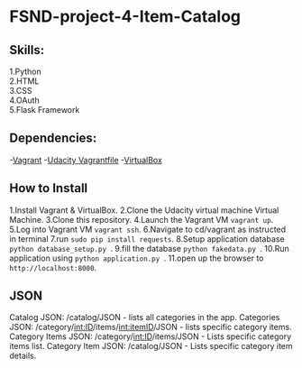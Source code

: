 # FSND-project-4-Item-Catalog

## Skills:
1.Python <br />
2.HTML <br />
3.CSS <br />
4.OAuth <br />
5.Flask Framework<br />

## Dependencies:
-[Vagrant](https://www.vagrantup.com/)
-[Udacity Vagrantfile](https://github.com/udacity/fullstack-nanodegree-vm)
-[VirtualBox](https://www.virtualbox.org/wiki/Downloads)

## How to Install
1.Install Vagrant & VirtualBox.
2.Clone the Udacity virtual machine Virtual Machine.
3.Clone this repository.
4.Launch the Vagrant VM ```vagrant up```.
5.Log into Vagrant VM ```vagrant ssh```.
6.Navigate to cd/vagrant as instructed in terminal
7.run ``` sudo pip install requests ```.
8.Setup application database ```python database_setup.py ```.
9.fill the database ```python fakedata.py ```.
10.Run application using ```python application.py ```.
11.open up the browser to ```http://localhost:8000```.

## JSON
Catalog JSON: /catalog/JSON - lists all categories in the app.
Categories JSON: /category/<int:ID>/items/<int:itemID>/JSON - lists specific category items.
Category Items JSON: /category/<int:ID>/items/JSON - Lists specific category items list.
Category Item JSON: /catalog/JSON - Lists specific category item details.

